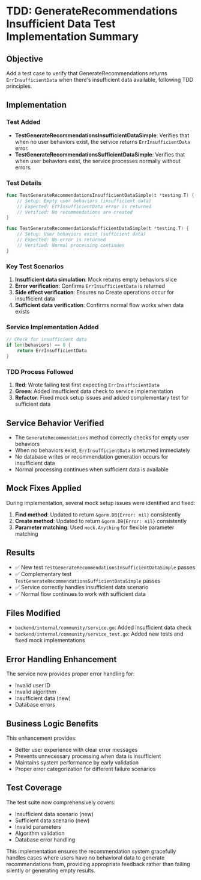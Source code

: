# TDD: GenerateRecommendations Insufficient Data Test Implementation Summary

## Objective
Add a test case to verify that GenerateRecommendations returns `ErrInsufficientData` when there's insufficient data available, following TDD principles.

## Implementation

### Test Added
- **TestGenerateRecommendationsInsufficientDataSimple**: Verifies that when no user behaviors exist, the service returns `ErrInsufficientData` error.
- **TestGenerateRecommendationsSufficientDataSimple**: Verifies that when user behaviors exist, the service processes normally without errors.

### Test Details
```go
func TestGenerateRecommendationsInsufficientDataSimple(t *testing.T) {
    // Setup: Empty user behaviors (insufficient data)
    // Expected: ErrInsufficientData error is returned
    // Verified: No recommendations are created
}

func TestGenerateRecommendationsSufficientDataSimple(t *testing.T) {
    // Setup: User behaviors exist (sufficient data)
    // Expected: No error is returned
    // Verified: Normal processing continues
}
```

### Key Test Scenarios
1. **Insufficient data simulation**: Mock returns empty behaviors slice
2. **Error verification**: Confirms `ErrInsufficientData` is returned
3. **Side effect verification**: Ensures no Create operations occur for insufficient data
4. **Sufficient data verification**: Confirms normal flow works when data exists

### Service Implementation Added
```go
// Check for insufficient data
if len(behaviors) == 0 {
    return ErrInsufficientData
}
```

### TDD Process Followed
1. **Red**: Wrote failing test first expecting `ErrInsufficientData`
2. **Green**: Added insufficient data check to service implementation
3. **Refactor**: Fixed mock setup issues and added complementary test for sufficient data

## Service Behavior Verified
- The `GenerateRecommendations` method correctly checks for empty user behaviors
- When no behaviors exist, `ErrInsufficientData` is returned immediately
- No database writes or recommendation generation occurs for insufficient data
- Normal processing continues when sufficient data is available

## Mock Fixes Applied
During implementation, several mock setup issues were identified and fixed:
1. **Find method**: Updated to return `&gorm.DB{Error: nil}` consistently
2. **Create method**: Updated to return `&gorm.DB{Error: nil}` consistently
3. **Parameter matching**: Used `mock.Anything` for flexible parameter matching

## Results
- ✅ New test `TestGenerateRecommendationsInsufficientDataSimple` passes
- ✅ Complementary test `TestGenerateRecommendationsSufficientDataSimple` passes
- ✅ Service correctly handles insufficient data scenario
- ✅ Normal flow continues to work with sufficient data

## Files Modified
- `backend/internal/community/service.go`: Added insufficient data check
- `backend/internal/community/service_test.go`: Added new tests and fixed mock implementations

## Error Handling Enhancement
The service now provides proper error handling for:
- Invalid user ID
- Invalid algorithm
- Insufficient data (new)
- Database errors

## Business Logic Benefits
This enhancement provides:
- Better user experience with clear error messages
- Prevents unnecessary processing when data is insufficient
- Maintains system performance by early validation
- Proper error categorization for different failure scenarios

## Test Coverage
The test suite now comprehensively covers:
- Insufficient data scenario (new)
- Sufficient data scenario (new)
- Invalid parameters
- Algorithm validation
- Database error handling

This implementation ensures the recommendation system gracefully handles cases where users have no behavioral data to generate recommendations from, providing appropriate feedback rather than failing silently or generating empty results.
